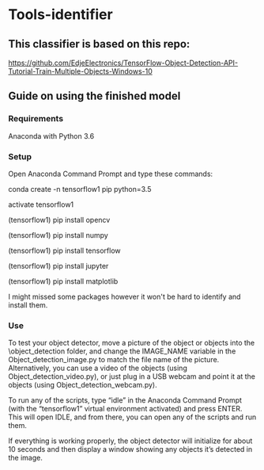 # Tools-identifier

## This classifier is based on this repo:
https://github.com/EdjeElectronics/TensorFlow-Object-Detection-API-Tutorial-Train-Multiple-Objects-Windows-10

## Guide on using the finished model
### Requirements
Anaconda with Python 3.6

### Setup
Open Anaconda Command Prompt and type these commands:

conda create -n tensorflow1 pip python=3.5

activate tensorflow1

(tensorflow1)  pip install opencv

(tensorflow1)  pip install numpy

(tensorflow1)  pip install tensorflow

(tensorflow1)  pip install jupyter

(tensorflow1)  pip install matplotlib

I might missed some packages however it won't be hard to identify and install them.

### Use
To test your object detector, move a picture of the object or objects into the \object_detection folder, and change the IMAGE_NAME variable in the Object_detection_image.py to match the file name of the picture. Alternatively, you can use a video of the objects (using Object_detection_video.py), or just plug in a USB webcam and point it at the objects (using Object_detection_webcam.py).

To run any of the scripts, type “idle” in the Anaconda Command Prompt (with the “tensorflow1” virtual environment activated) and press ENTER. This will open IDLE, and from there, you can open any of the scripts and run them.

If everything is working properly, the object detector will initialize for about 10 seconds and then display a window showing any objects it’s detected in the image.
